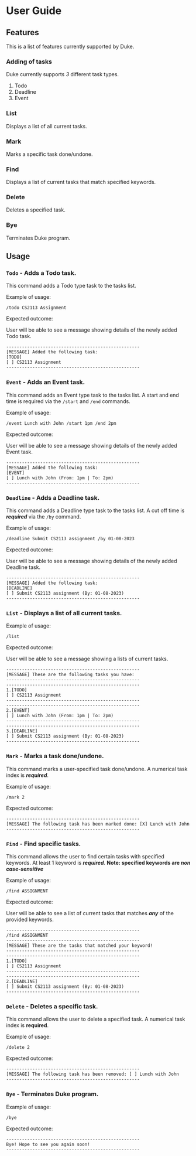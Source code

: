 # User Guide

## Features

This is a list of features currently supported by Duke.

### Adding of tasks

Duke currently supports _3_ different task types.

1. Todo
2. Deadline
3. Event

### List

Displays a list of all current tasks.

### Mark

Marks a specific task done/undone.

### Find

Displays a list of current tasks that match specified keywords.

### Delete

Deletes a specified task.

### Bye

Terminates Duke program.

## Usage

### `Todo` - Adds a Todo task.

This command adds a Todo type task to the tasks list.

Example of usage:

`/todo CS2113 Assignment`

Expected outcome:

User will be able to see a message showing details of the newly added Todo task.

```
---------------------------------------------------
[MESSAGE] Added the following task:
[TODO]
[ ] CS2113 Assignment
---------------------------------------------------
```

### `Event` - Adds an Event task.

This command adds an Event type task to the tasks list. A start and end time is required via the `/start` and `/end` commands.

Example of usage:

`/event Lunch with John /start 1pm /end 2pm`

Expected outcome:

User will be able to see a message showing details of the newly added Event task.

```
---------------------------------------------------
[MESSAGE] Added the following task:
[EVENT]
[ ] Lunch with John (From: 1pm | To: 2pm)
---------------------------------------------------
```

### `Deadline` - Adds a Deadline task.

This command adds a Deadline type task to the tasks list. A cut off time is **_required_** via the `/by` command.

Example of usage:

`/deadline Submit CS2113 assignment /by 01-08-2023`

Expected outcome:

User will be able to see a message showing details of the newly added Deadline task.

```
---------------------------------------------------
[MESSAGE] Added the following task:
[DEADLINE]
[ ] Submit CS2113 assignment (By: 01-08-2023)
---------------------------------------------------
```

### `List` - Displays a list of all current tasks.

Example of usage:

`/list`

Expected outcome:

User will be able to see a message showing a lists of current tasks.

```
---------------------------------------------------
[MESSAGE] These are the following tasks you have:
---------------------------------------------------
---------------------------------------------------
1.[TODO]
[ ] CS2113 Assignment
---------------------------------------------------
---------------------------------------------------
2.[EVENT]
[ ] Lunch with John (From: 1pm | To: 2pm)
---------------------------------------------------
---------------------------------------------------
3.[DEADLINE]
[ ] Submit CS2113 assignment (By: 01-08-2023)
---------------------------------------------------
```

### `Mark` - Marks a task done/undone.

This command marks a user-specified task done/undone. A numerical task index is **_required_**.

Example of usage:

`/mark 2`

Expected outcome:

```
---------------------------------------------------
[MESSAGE] The following task has been marked done: [X] Lunch with John
---------------------------------------------------
```

### `Find` - Find specific tasks.

This command allows the user to find certain tasks with specified keywords. At least 1 keyword is **_required_**.
**Note: specified keywords are _non case-sensitive_**

Example of usage:

`/find ASSIGNMENT`

Expected outcome:

User will be able to see a list of current tasks that matches **_any_** of the provided keywords.

```
---------------------------------------------------
/find ASSIGNMENT
---------------------------------------------------
[MESSAGE] These are the tasks that matched your keyword!
---------------------------------------------------
---------------------------------------------------
1.[TODO]
[ ] CS2113 Assignment
---------------------------------------------------
---------------------------------------------------
2.[DEADLINE]
[ ] Submit CS2113 assignment (By: 01-08-2023)
---------------------------------------------------
```

### `Delete` - Deletes a specific task.

This command allows the user to delete a specified task. A numerical task index is **required**.

Example of usage:

`/delete 2`

Expected outcome:

```
---------------------------------------------------
[MESSAGE] The following task has been removed: [ ] Lunch with John
---------------------------------------------------
```

### `Bye` - Terminates Duke program.

Example of usage:

`/bye`

Expected outcome:

```
---------------------------------------------------
Bye! Hope to see you again soon!
---------------------------------------------------
```
